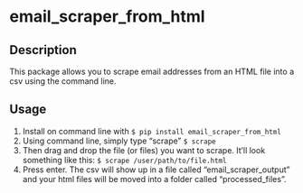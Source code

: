 # email_scraper_from_html
## Description
This package allows you to scrape email addresses from an HTML file into a csv using the command line.

## Usage
1. Install on command line with `$ pip install email_scraper_from_html`
2. Using command line, simply type “scrape” `$ scrape`
3. Then drag and drop the file (or files) you want to scrape. It’ll look something like this: `$ scrape /user/path/to/file.html`
4. Press enter. The csv will show up in a file called “email_scraper_output” and your html files will be moved into a folder called “processed_files”.